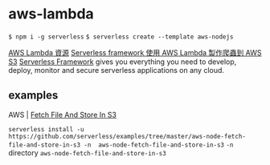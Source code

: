 # aws-lambda

`$ npm i -g serverless`
`$ serverless create --template aws-nodejs`

[AWS Lambda 資源](https://aws.amazon.com/tw/lambda/resources/?aws-lambda-resources-blog.sort-by=item.additionalFields.createdDate&aws-lambda-resources-blog.sort-order=desc#Workshops_.26_Tutorials)
[Serverless framework 使用 AWS Lambda 製作爬蟲到 AWS S3](https://zh.data-driven.blog/2019/10/12/serverless-framework-使用-aws-lambda-製作爬蟲到-aws-s3/)
[Serverless Framework](https://serverless.com/) gives you everything you need to develop, deploy, monitor and secure serverless applications on any cloud.

## examples

AWS | [Fetch File And Store In S3](https://serverless.com/examples/aws-node-fetch-file-and-store-in-s3/)

`serverless install -u https://github.com/serverless/examples/tree/master/aws-node-fetch-file-and-store-in-s3 -n  aws-node-fetch-file-and-store-in-s3`
`-n` directory `aws-node-fetch-file-and-store-in-s3`
